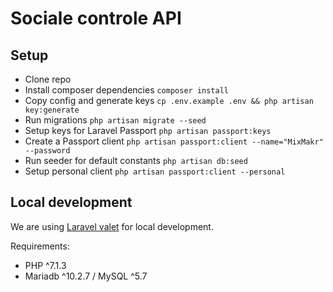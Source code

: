 # Sociale controle API
## Setup 
* Clone repo
* Install composer dependencies `composer install`
* Copy config and generate keys `cp .env.example .env && php artisan key:generate`
* Run migrations `php artisan migrate --seed`
* Setup keys for Laravel Passport `php artisan passport:keys`
* Create a Passport client `php artisan passport:client --name="MixMakr" --password`
* Run seeder for default constants `php artisan db:seed`
* Setup personal client `php artisan passport:client --personal`

## Local development 
We are using [Laravel valet](https://laravel.com/docs/5.7/valet) for local development.

Requirements:
* PHP ^7.1.3
* Mariadb ^10.2.7 / MySQL ^5.7
 
